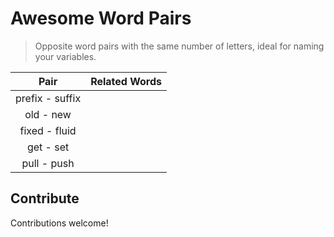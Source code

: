 # Awesome Word Pairs

> Opposite word pairs with the same number of letters, ideal for naming your variables.

|      Pair       | Related Words |
| :-------------: | ------------- |
| prefix - suffix |               |
|    old - new    |               |
|  fixed - fluid  |               |
|    get - set    |               |
|   pull - push   |               |

## Contribute

Contributions welcome!
